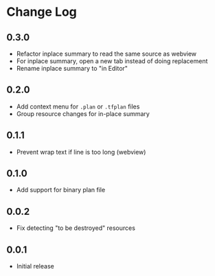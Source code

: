 # Change Log

## 0.3.0

- Refactor inplace summary to read the same source as webview
- For inplace summary, open a new tab instead of doing replacement
- Rename inplace summary to "in Editor"

## 0.2.0

- Add context menu for `.plan` or `.tfplan` files
- Group resource changes for in-place summary

## 0.1.1

- Prevent wrap text if line is too long (webview)

## 0.1.0

- Add support for binary plan file

## 0.0.2

- Fix detecting "to be destroyed" resources

## 0.0.1

- Initial release
